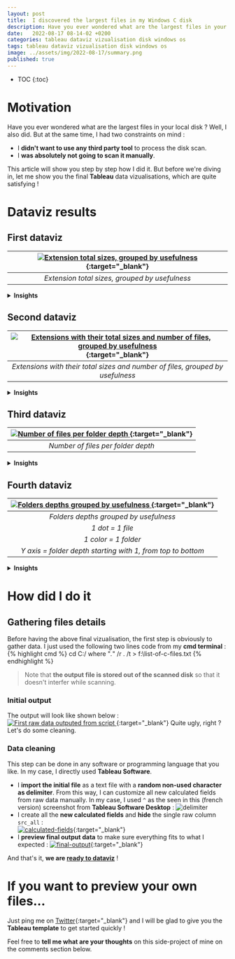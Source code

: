 ```yaml
---
layout: post
title:  I discovered the largest files in my Windows C disk
description: Have you ever wondered what are the largest files in your local disk ? Well, I also did. But at the same time, I had two constraints on mind 1) I didn't want to use any third party tool to process the disk scan 2) I was absolutely not going to scan it manually.
date:   2022-08-17 08-14-02 +0200
categories: tableau dataviz vizualisation disk windows os 
tags: tableau dataviz vizualisation disk windows os 
image: ../assets/img/2022-08-17/summary.png
published: true
---
```



* TOC
{:toc}

# Motivation

Have you ever wondered what are the largest files in your local disk ? Well, I also did. But at the same time, I had two constraints on mind :
- I **didn't want to use any third party tool** to process the disk scan.
- I **was absolutely not going to scan it manually**.

This article will show you step by step how I did it. But before we're diving in, let me show you the final **Tableau** data vizualisations, which are quite satisfying !

# Dataviz results

## First dataviz

| [   ![Extension total sizes, grouped by usefulness][summary]   ][summary]{:target="_blank"}
|:--:| 
| *Extension total sizes, grouped by usefulness* |

  
<details markdown=block>
<summary markdown=span><strong>Insights</strong></summary>
- There are **a lot** of files without any extension (light blue on the left-hand side).
- The **ucas** files from Unreal Engine archives actually make sense, as I do play **Fortnite**.
- The **vsix** files are some visual code extensions. I still wonder how they came into my computer, **I only use Sublime text as main editor**...
- I didn't realize how big my **png photos** were until this chart showed it up.
</details>
	



## Second dataviz

| [   ![Extensions with their total sizes and number of files, grouped by usefulness][extensions]   ][extensions]{:target="_blank"}
|:--:| 
| *Extensions with their total sizes and number of files, grouped by usefulness* |

  
<details markdown=block>
<summary markdown=span><strong>Insights</strong></summary>
- On average, **OS files** are **bigger** than non-OS ones.
- There are **more than 150k files without any extension** (I assumed they are for the OS but who knows?).
- There are **only 171 ucas files**, which means that **1 ucas file is larger than the average**.
- I honestly **should remove the useless 2Gb used by vsix** files.
</details>
	
## Third dataviz


| [   ![Number of files per folder depth][files-depth]   ][files-depth]{:target="_blank"}
|:--:| 
| *Number of files per folder depth* |



  
<details markdown=block>
<summary markdown=span><strong>Insights</strong></summary>
- There are **24 levels of folders**, where the first one is the disk itself `C:/`.
- **Most used directories** are generally **between 4th and 12th depth**.
- **6th level don't contain a lot of files** : there must be only subdirectories in this folder depth.
</details>
	

## Fourth dataviz

| [   ![Folders depths grouped by usefulness][folders-depths]   ][folders-depths]{:target="_blank"}
|:--:| 
|*Folders depths grouped by usefulness*
|*1 dot = 1 file*  
|*1 color = 1 folder*  
|*Y axis = folder depth starting with 1, from top to bottom* |   

  
<details markdown=block>
<summary markdown=span><strong>Insights</strong></summary>
- The far we go down (to **greater directories depth**), the **less are the amount of files**.
- Empty spaces that are created in non-OS files stand for **exclusive OS folders**.
- **Among OS files**, those large lined-up areas stand for **Microsoft Services** files :   
	![os-folder-1][os-folder-1] ![os-folder-2][os-folder-2] 
- **Among non-OS files**, the large pink and green lines stands for `%AppData%` subfolders, where all **caching** processes are happening and stored :   
	![pink-line][pink-line]

</details>
	


# How did I do it
## Gathering files details
Before having the above final vizualisation, the first step is obviously to gather data. I just used the following two lines code from my **cmd terminal** :
{% highlight cmd %}
cd C:/
where "*.*" /r . /t > f:\list-of-c-files.txt 
{% endhighlight %}

> Note that **the output file is stored out of the scanned disk** so that it doesn't interfer while scanning.

### Initial output
The output will look like shown below :
[   ![First raw data outputed from script][initial-output]   ][initial-output]{:target="_blank"}
Quite ugly, right ? Let's do some cleaning.

### Data cleaning
This step can be done in any software or programming language that you like. In my case, I directly used **Tableau Software**.   

- I **import the initial file** as a text file with a **random non-used character as delimiter**. From this way, I can customize all new calculated fields from raw data manually. In my case, I used `^` as the seen in this (french version) screenshot from **Tableau Software Desktop** : ![delimiter][delimiter]
- I create all the **new calculated fields** and **hide** the single raw column `src_all` :   
[![calculated-fields][calculated-fields]][calculated-fields]{:target="_blank"}
- I **preview final output data** to make sure everything fits to what I expected :
[![final-output][final-output]][final-output]{:target="_blank"}


And that's it, **we are [ready to dataviz](#dataviz-results)** !

# If you want to preview your own files...
Just ping me on [Twitter](https://twitter.com/jadyrama){:target="_blank"} and I will be glad to give you the **Tableau template** to get started quickly !

Feel free to **tell me what are your thoughts** on this side-project of mine on the comments section below.


[baseimg]: ../assets/img/2022-08-17/
[summary]: ../assets/img/2022-08-17/summary.png
[extensions]: ../assets/img/2022-08-17/most-used-extensions.png
[folders-depths]: ../assets/img/2022-08-17/folders-depths.png
[files-depth]: ../assets/img/2022-08-17/files-depth.png
[pink-line]: ../assets/img/2022-08-17/pink-line.png
[os-folder-1]: ../assets/img/2022-08-17/os-folder-1.png
[os-folder-2]: ../assets/img/2022-08-17/os-folder-2.png
[delimiter]: ../assets/img/2022-08-17/delimiter.png
[calculated-fields]: ../assets/img/2022-08-17/calculated-fields.png
[final-output]: ../assets/img/2022-08-17/final-output.png

[initial-output]: ../assets/img/2022-08-17/first-raw-data.png


